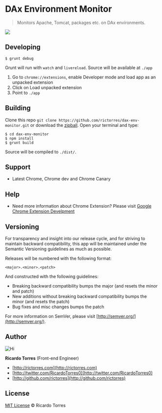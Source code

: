 # DAx Environment Monitor


> Monitors Apache, Tomcat, packages etc. on DAx environments.

![](http://rictorres.com/comscore/intro.gif)


## Developing

```
$ grunt debug
```
Grunt will run with `watch` and `livereload`. Source will be available at `./app`

1. Go to `chrome://extensions`, enable Developer mode and load app as an unpacked extension
2. Click on Load unpacked extension
3. Point to `./app`


## Building

Clone this repo `git clone https://github.com/rictorres/dax-env-monitor.git` or download the [zipball](https://github.com/rictorres/dax-env-monitor/archive/master.zip).
Open your terminal and type:
```
$ cd dax-env-monitor
$ npm install
$ grunt build
```
Source will be compiled to `./dist/`.


## Support
- Latest Chrome, Chrome dev and Chrome Canary


## Help
- Need more information about Chrome Extension? Please visit [Google Chrome Extension Develpment](http://developer.chrome.com/extensions/devguide.html)


## Versioning

For transparency and insight into our release cycle, and for striving to maintain backward compatibility, this app will be maintained under the Semantic Versioning guidelines as much as possible.

Releases will be numbered with the following format:

`<major>.<minor>.<patch>`

And constructed with the following guidelines:

* Breaking backward compatibility bumps the major (and resets the minor and patch)
* New additions without breaking backward compatibility bumps the minor (and resets the patch)
* Bug fixes and misc changes bumps the patch

For more information on SemVer, please visit [http://semver.org/](http://semver.org/).


## Author

![Hi](http://gravatar.com/avatar/414738201197c2a837b986748c80e16e?s=90)

**Ricardo Torres** (Front-end Engineer)

- [http://rictorres.com](http://rictorres.com)
- [http://twitter.com/RicardoTorres0](http://twitter.com/RicardoTorres0)
- [http://github.com/rictorres](http://github.com/rictorres)


## License

[MIT License](http://rictorres.mit-license.org/) © Ricardo Torres